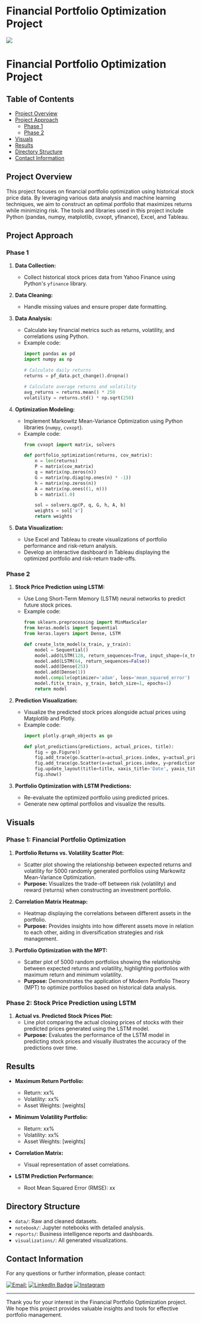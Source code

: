 # Financial Portfolio Optimization Project
<img src='https://github.com/Rehaaaan/Financial-Portfolio-Optimization/blob/main/FinancialCover.jpeg' />


# Financial Portfolio Optimization Project

## Table of Contents

- [Project Overview](#project-overview)
- [Project Approach](#project-approach)
  - [Phase 1](#phase-1)
  - [Phase 2](#phase-2)
- [Visuals](#visuals)
- [Results](#results)
- [Directory Structure](#directory-structure)
- [Contact Information](#contact-information)

## Project Overview

This project focuses on financial portfolio optimization using historical stock price data. By leveraging various data analysis and machine learning techniques, we aim to construct an optimal portfolio that maximizes returns while minimizing risk. The tools and libraries used in this project include Python (pandas, numpy, matplotlib, cvxopt, yfinance), Excel, and Tableau.

## Project Approach

### Phase 1

1. **Data Collection:**
   - Collect historical stock prices data from Yahoo Finance using Python's `yfinance` library.

2. **Data Cleaning:**
   - Handle missing values and ensure proper date formatting.

3. **Data Analysis:**
   - Calculate key financial metrics such as returns, volatility, and correlations using Python.
   - Example code:
     ```python
     import pandas as pd
     import numpy as np

     # Calculate daily returns
     returns = pf_data.pct_change().dropna()

     # Calculate average returns and volatility
     avg_returns = returns.mean() * 250
     volatility = returns.std() * np.sqrt(250)
     ```

4. **Optimization Modeling:**
   - Implement Markowitz Mean-Variance Optimization using Python libraries (`numpy`, `cvxopt`).
   - Example code:
     ```python
     from cvxopt import matrix, solvers

     def portfolio_optimization(returns, cov_matrix):
         n = len(returns)
         P = matrix(cov_matrix)
         q = matrix(np.zeros(n))
         G = matrix(np.diag(np.ones(n) * -1))
         h = matrix(np.zeros(n))
         A = matrix(np.ones((1, n)))
         b = matrix(1.0)

         sol = solvers.qp(P, q, G, h, A, b)
         weights = sol['x']
         return weights
     ```

5. **Data Visualization:**
   - Use Excel and Tableau to create visualizations of portfolio performance and risk-return analysis.
   - Develop an interactive dashboard in Tableau displaying the optimized portfolio and risk-return trade-offs.

### Phase 2

1. **Stock Price Prediction using LSTM:**
   - Use Long Short-Term Memory (LSTM) neural networks to predict future stock prices.
   - Example code:
     ```python
     from sklearn.preprocessing import MinMaxScaler
     from keras.models import Sequential
     from keras.layers import Dense, LSTM

     def create_lstm_model(x_train, y_train):
         model = Sequential()
         model.add(LSTM(128, return_sequences=True, input_shape=(x_train.shape[1], 1)))
         model.add(LSTM(64, return_sequences=False))
         model.add(Dense(25))
         model.add(Dense(1))
         model.compile(optimizer='adam', loss='mean_squared_error')
         model.fit(x_train, y_train, batch_size=1, epochs=1)
         return model
     ```

2. **Prediction Visualization:**
   - Visualize the predicted stock prices alongside actual prices using Matplotlib and Plotly.
   - Example code:
     ```python
     import plotly.graph_objects as go

     def plot_predictions(predictions, actual_prices, title):
         fig = go.Figure()
         fig.add_trace(go.Scatter(x=actual_prices.index, y=actual_prices['Close'], name='Actual Prices'))
         fig.add_trace(go.Scatter(x=actual_prices.index, y=predictions, name='Predicted Prices'))
         fig.update_layout(title=title, xaxis_title='Date', yaxis_title='Price')
         fig.show()
     ```

3. **Portfolio Optimization with LSTM Predictions:**
   - Re-evaluate the optimized portfolio using predicted prices.
   - Generate new optimal portfolios and visualize the results.


## Visuals

### Phase 1: Financial Portfolio Optimization

1. **Portfolio Returns vs. Volatility Scatter Plot:**
   - Scatter plot showing the relationship between expected returns and volatility for 5000 randomly generated portfolios using Markowitz Mean-Variance Optimization.
   - **Purpose:** Visualizes the trade-off between risk (volatility) and reward (returns) when constructing an investment portfolio.

2. **Correlation Matrix Heatmap:**
   - Heatmap displaying the correlations between different assets in the portfolio.
   - **Purpose:** Provides insights into how different assets move in relation to each other, aiding in diversification strategies and risk management.

3. **Portfolio Optimization with the MPT:**
   - Scatter plot of 5000 random portfolios showing the relationship between expected returns and volatility, highlighting portfolios with maximum return and minimum volatility.
   - **Purpose:** Demonstrates the application of Modern Portfolio Theory (MPT) to optimize portfolios based on historical data analysis.

### Phase 2: Stock Price Prediction using LSTM

1. **Actual vs. Predicted Stock Prices Plot:**
   - Line plot comparing the actual closing prices of stocks with their predicted prices generated using the LSTM model.
   - **Purpose:** Evaluates the performance of the LSTM model in predicting stock prices and visually illustrates the accuracy of the predictions over time.


## Results

- **Maximum Return Portfolio:**
  - Return: xx%
  - Volatility: xx%
  - Asset Weights: [weights]

- **Minimum Volatility Portfolio:**
  - Return: xx%
  - Volatility: xx%
  - Asset Weights: [weights]

- **Correlation Matrix:**
  - Visual representation of asset correlations.

- **LSTM Prediction Performance:**
  - Root Mean Squared Error (RMSE): xx

## Directory Structure

- `data/`: Raw and cleaned datasets.
- `notebook/`: Jupyter notebooks with detailed analysis.
- `reports/`: Business intelligence reports and dashboards.
- `visualizations/`: All generated visualizations.

## Contact Information

For any questions or further information, please contact:

[![**Email:**](https://img.shields.io/badge/Gmail-D14836?style=for-the-badge&logo=gmail&logoColor=white)](mailto:mohammedrehan2342@gmail.com)
[![LinkedIn Badge](https://img.shields.io/badge/LinkedIn-blue?style=for-the-badge&logo=linkedin&logoColor=white)](https://www.linkedin.com/in/mohammed-rehan-483943231/)
[![Instagram](https://img.shields.io/badge/Instagram-E4405F?style=for-the-badge&logo=instagram&logoColor=white)](https://www.instagram.com/rehah_ahan/)

---

Thank you for your interest in the Financial Portfolio Optimization project. We hope this project provides valuable insights and tools for effective portfolio management.


